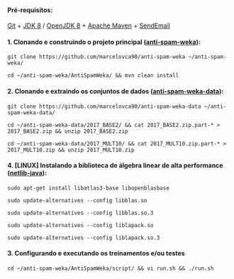#### Pré-requisitos:

[Git](https://git-scm.com/downloads) + [JDK 8](http://www.oracle.com/technetwork/pt/java/javase/downloads/jdk8-downloads-2133151.html) / [OpenJDK 8](http://openjdk.java.net/install/) + [Apache Maven](https://maven.apache.org/download.cgi) + [SendEmail](http://caspian.dotconf.net/menu/Software/SendEmail/#download)

#### 1. Clonando e construindo o projeto principal ([anti-spam-weka](https://github.com/marcelovca90/anti-spam-weka)):

`git clone https://github.com/marcelovca90/anti-spam-weka ~/anti-spam-weka/`

`cd ~/anti-spam-weka/AntiSpamWeka/ && mvn clean install`

#### 2. Clonando e extraindo os conjuntos de dados ([anti-spam-weka-data](https://github.com/marcelovca90/anti-spam-weka-data)):

`git clone https://github.com/marcelovca90/anti-spam-weka-data ~/anti-spam-weka-data/`

`cd ~/anti-spam-weka-data/2017_BASE2/ && cat 2017_BASE2.zip.part-* > 2017_BASE2.zip && unzip 2017_BASE2.zip`

`cd ~/anti-spam-weka-data/2017_MULT10/ && cat 2017_MULT10.zip.part-* > 2017_MULT10.zip && unzip 2017_MULT10.zip`

#### 4. [LINUX] Instalando a biblioteca de álgebra linear de alta performance ([netlib-java](https://github.com/fommil/netlib-java)):

`sudo apt-get install libatlas3-base libopenblasbase`

`sudo update-alternatives --config libblas.so`

`sudo update-alternatives --config libblas.so.3`

`sudo update-alternatives --config liblapack.so`

`sudo update-alternatives --config liblapack.so.3`

#### 3. Configurando e executando os treinamentos e/ou testes

`cd ~/anti-spam-weka/AntiSpamWeka/script/ && vi run.sh && ./run.sh`
